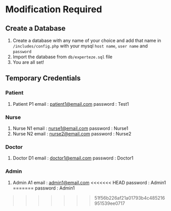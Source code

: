 # Modification Required

## Create a Database

1. Create a database with any name of your choice and add that name in `/includes/config.php` with your mysql `host name`, `user name` and `password`
2. Import the database from `db/experteze.sql` file
3. You are all set!

## Temporary Credentials
### Patient
1. Patient P1
    email       : patient1@email.com
    password    : Test1
### Nurse
1. Nurse N1
    email       : nurse1@email.com
    password    : Nurse1
2. Nurse N2
    email       : nurse2@email.com
    password    : Nurse2
### Doctor
1. Doctor D1
    email       : doctor1@email.com
    password    : Doctor1
### Admin
1. Admin A1
    email       : admin1@email.com
<<<<<<< HEAD
    password    : Admin1
=======
    password    : Admin1
>>>>>>> 51f56b226af21a01793b4c485216951539ee0717

